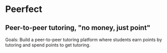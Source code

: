 # Peerfect

## Peer-to-peer tutoring, "no money, just point"

Goals:
Build a peer-to-peer tutoring platform where students earn points by tutoring and spend points to get tutoring.
